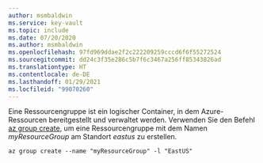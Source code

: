 ```yaml
---
author: msmbaldwin
ms.service: key-vault
ms.topic: include
ms.date: 07/20/2020
ms.author: msmbaldwin
ms.openlocfilehash: 97fd969ddae2f2c222209259cccd6f6f55272524
ms.sourcegitcommit: dd24c3f35e286c5b7f6c3467a256ff85343826ad
ms.translationtype: HT
ms.contentlocale: de-DE
ms.lasthandoff: 01/29/2021
ms.locfileid: "99070260"
---
```

Eine Ressourcengruppe ist ein logischer Container, in dem Azure-Ressourcen bereitgestellt und verwaltet werden. Verwenden Sie den Befehl [az group create](/cli/azure/group#az_group_create), um eine Ressourcengruppe mit dem Namen *myResourceGroup* am Standort *eastus* zu erstellen.

```azurecli
az group create --name "myResourceGroup" -l "EastUS"
```
